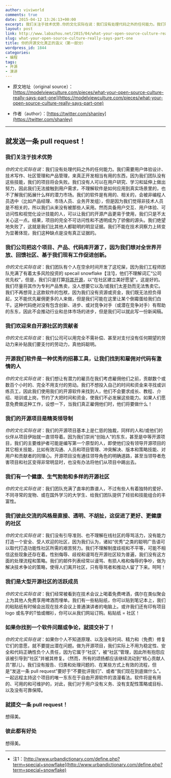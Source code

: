 ```yaml
---
author: viviworld
comments: true
date: 2015-04-12 13:26:13+00:00
excerpt: 我们关注于技术优势.你的文化实际在说：我们没有处理代码之外的任何能力。我们需要用户体验设计、技术写作、社区管理和产品管理，来真正开发相当有用的东西，因为我们团队没有这些技能，我们的项目将会失败。
layout: post
link: http://www.labazhou.net/2015/04/what-your-open-source-culture-really-says-part-one/
slug: what-your-open-source-culture-really-says-part-one
title: 你的开源文化真正的涵义（第一部分）
wordpress_id: 1844
categories:
- 编程
tags:
- 开源
- 演讲
---
```



	
  * 原文地址（original source）：[https://modelviewculture.com/pieces/what-your-open-source-culture-really-says-part-one](https://modelviewculture.com/pieces/what-your-open-source-culture-really-says-part-one)

	
  * 作者（author）：[https://twitter.com/shanley](https://twitter.com/shanley)





* * *





## 就发送一条 pull request！




### 我们关注于技术优势


_你的文化实际在说_：我们没有处理代码之外的任何能力。我们需要用户体验设计、技术写作、社区管理和产品管理，来真正开发相当有用的东西，因为我们团队没有这些技能，我们的项目将会失败。我们没有人可以在用户研究、学习和延伸上做出努力，因此我们无法接触到用户需求，不理解软件是如何应用到真实场景里的，也不了解我们拓展什么样的潜力市场。我们的软件是有用的、相关的，会被非编程人员选中（比如产品经理、市场人员、业务开发组），但是因为我们觉得非技术人员是不相关的，所以我们从来没有被那些人采用。然而具备用户交互、用户体验、可访问性和视觉化设计技能的人，可以让我们的开源产品更易于使用，我们只是不太关心这一点。结果，项目的完全不可访问性和不透明成为了骄傲的源头。我们绝望地失败了，这就是我们比其他人都聪明的明显证据。我们不能在技术洞察力上转变为显著体现，我们这种缺点是没有真正证据的。


### 我们公司把这个项目、产品、代码库开源了，因为我们想对全世界开放、回馈社区、基于我们现有工作促进创新。


_你的文化实际在说_：我们团队有个人在空余时间开发了这坨屎，因为我们工程师团队充满了有着太多风险投资的 specail snowflake【注1】，他们不理解词汇“公司优先权”，但是，我们只是打算[将其开源](http://www.labazhou.net/2015/03/what-happened-while-contributing-to-open-source-on-a-daily-basis-for-one-year/)，以“在社区建立美好愿望”。这是好的。我们尽量将其作为专利产品售卖，没人想要它以及/或我们太差劲而无法售卖它。我们不再想背上这款软件的包袱，因为我们没有资源或资金，我们既无法担负得起，又不能优先雇佣更多的人来做，但是我们可能在这里让某个倒霉蛋给我们白干。这种代码绝对没有包含创新、进步、或对竞争对手（或潜在竞争对手）有帮助的东东，因此不会推动行业和总体市场的进步，但是我们可以就此写一份新闻稿。


### 我们欢迎来自开源社区的贡献者


_你的文化实际在说_：我们公司可以用完全不需补偿、甚至对支付没有任何期望的劳动力来补贴我们要支付的劳动力，真他妈聪明。


### 开源我们软件是一种优秀的招募工具，让我们找到和雇佣对代码有激情的人


_你的文化实际在说_：我们想让有潜力的雇员在我们考虑雇佣他们之前，贡献数个或数百个小时的、完全不用支付的劳动。我们不想投入自己的时间和资金来寻找或训练员工，因此我们使用我们的开源软件来找到人，他们不会要求成长、教程、介绍、培训或上岗，节约了大把时间和资金，使我们不必发展这些能力。如果人们愿意免费做这种工作，设想一下，当我们真正雇佣他们时，他们将要做什么！


### 我们的开源项目是精英领导制


_你的文化实际在说_：我们的开源项目基本上是仁慈的独裁，同样的人和/或他们的伙伴从项目伊始就一直领导着。因为我们崇尚“创始人”的东东，甚至是中等开源项目，我们的主要维护者可能是编写第一个原型的人，即使他们没有领导开源项目的其它相关技能，比如有效沟通、人员和项目管理、冲突解决、版本和策略技能、对用户和贡献者的同理心。开源项目没有通往领导角色的明确道路，甚至当领导者危害项目和社区变得非常明显时，也没有办法将他们从项目中踢出去。


### 我们有一个健康、生气勃勃和多样的开源社区


_你的文化实际在说_：我们团队充满了直率的靠谱人，不过有些人有着独特的爱好、不同寻常的宠物、或在国外学习的大学生、给我们团队提供了经验和技能组合的丰富性。


### 我们彼此交流的风格是直接、透明、不胡扯，这促进了更好、更健康的社区


_你的文化实际在说_：我们没有引导准则、也不理解在线社区的辱骂活力，没有能力打造一个安全、受人欢迎的社区，因为我们认为，诸如“优秀”之类的聪明广告语可以取代打造功能性社区所需的艰苦努力。我们不理解制度歧视和不平等，可能不相信这些现象还存在着。性别侮辱、歧视和谩骂在开源社区较为普遍，我们没有这方面的处理流程和策略。我们的邮件列表经常以谩骂、有损人格和侮辱的争吵，做为解决技术争论的策略，使得人们离开社区，只有辱骂者和推动人留了下来。呵呵！


### 我们是大型开源社区的活跃成员


_你的文化实际在说_：我们经常被看到在技术会议上喝着免费啤酒，偶尔在类似聚会上为其他人免费享用啤酒而埋单。我们有一些粘贴纸，你可以贴到笔记本上，我们的粘贴纸有时候会出现在技术会议上普通演讲者的电脑上。或许我们还有印有项目 logo 或名字的T恤或帽衫，你可以从我们网站订购。粘贴纸 = 社区！


### 如果你找到一个软件问题或争论，就提交补丁！


_你的文化实际在说_：如果你个人不知道原理、以及没有时间、精力和（免费）修复它们的意愿，就不要提出潜在问题。做为开源项目，我们实际上不用为稳定性、安全和代码正确性负个人责任，因为它属于“社区”，被“社区”管理，因此所有抱怨应该被引导到“社区”并被其修复。（然而，所有的颂扬都应该继续流动到“核心贡献人员”那儿）。我们没有报告、归类和处理问题的、在某些方式上有效的流程，但是“发送一条 pull request”要好于“不要批评我们”、或者“我们现在到底做什么”。一起远程主持这个项目的唯一东东在于自由开源软件的浪漫看法。软件将是有用的、可用的和可维护的，对此，我们对于用户没有义务、没有支配性策略或目标、以及没有可靠保障。


### 就提交一条 pull request！


想得美。


### 彼此都有好处


想得美。



* * *






	
  * 注1：[http://www.urbandictionary.com/define.php?term=special+snowflake](http://www.urbandictionary.com/define.php?term=special+snowflake)



